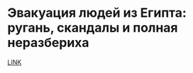 # Эвакуация людей из Египта: ругань, скандалы и полная неразбериха



[LINK](https://varlamov.ru/1507584.html)